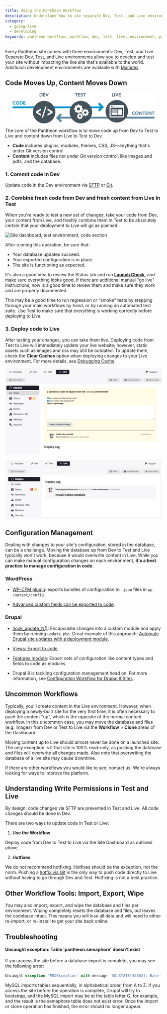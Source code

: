 ```yaml
---
title: Using the Pantheon Workflow
description: Understand how to use separate Dev, Test, and Live environments while learning more about the Pantheon Website Management Platform Workflow.
category:
  - going-live
  - developing
keywords: pantheon workflow, workflow, dev, test, live, environment, pantheon environments, multidev, how to deploy, deploy, what is a commit, commit, write permission, write to live, why cant i write to live, write access, commits, separate environment, environment, environments
---
```


Every Pantheon site comes with three environments: Dev, Test, and Live. Separate Dev, Test, and Live environments allow you to develop and test your site without impacting the live site that's available to the world. Additional development environments are available with [Multidev](/docs/articles/sites/multidev/).


## Code Moves Up, Content Moves Down
<img src="/source/docs/assets/images/workflow.png" alt="Dev Test and Live icon" style="border:0;margin-left:auto;margin-right:auto;display:block;">

The core of the Pantheon workflow is to move code up from Dev to Test to Live and content down from Live to Test to Dev.

- **Code** includes plugins, modules, themes, CSS, JS—anything that's under Git version control.
- **Content** includes files not under Git version control, like images and pdfs, and the database.

### 1. Commit code in Dev

Update code in the Dev environment via [SFTP](/docs/articles/sites/code/developing-directly-with-sftp-mode/) or [Git](/docs/articles/local/starting-with-git/).

### 2. Combine fresh code from Dev and fresh content from Live in Test

When you're ready to test a new set of changes, take your code from Dev, your content from Live, and freshly combine them in Test to be absolutely certain that your deployment to Live will go as planned.

![Site dashboard, test environment, code section](/source/docs/assets/images/desk_images/376212.png)

After running this operation, be sure that:  
- Your database updates succeed.  
- Your exported configuration is in place.  
- The site is functioning as expected.

It's also a good idea to review the Status tab and run [**Launch Check**](/docs/articles/drupal/launch-check-drupal-performance-and-configuration-analysis/), and make sure everything looks good.  If there are additional manual "go live" instructions, now is a good time to review them and make sure they work and are properly documented.

This may be a good time to run regression or "smoke" tests by stepping through your main workflows by hand, or by running an automated test suite. Use Test to make sure that everything is working correctly before deploying to Live.


### 3. Deploy code to Live

After testing your changes, you can take them live. Deploying code from Test to Live will immediately update your live website; however, static assets such as images and css may still be outdated. To update them, check the **Clear Caches** option when deploying changes to your Live environment. For more details, see [Debugging Cache](/docs/articles/sites/varnish/debugging-cache/).

![Site dashboard, live environment, workflow section](/source/docs/assets/images/desk_images/376217.png)

![Site Dashboard, live environment](/source/docs/assets/images/desk_images/376218.png)

## Configuration Management

Dealing with changes to your site's configuration, stored in the database, can be a challenge. Moving the database up from Dev to Test and Live typically won't work, because it would overwrite content in Live. While you can make manual configuration changes on each environment, **it's a best practice to manage configuration in code**.

### WordPress

* [WP-CFM plugin](https://github.com/forumone/wp-cfm): exports bundles of configuration to `.json` files in `wp-content/config`.

* [Advanced custom fields can be exported to code](http://stevegrunwell.com/blog/exploring-the-wordpress-advanced-custom-fields-export-feature/).


### Drupal

* [hook\_update\_N()](http://api.drupal.org/api/drupal/modules%21system%21system.api.php/function/hook_update_N/7): Encapsulate changes into a custom module and apply them by running `update.php`. Great example of this approach: [Automate Drupal site updates with a deployment module](http://befused.com/drupal/site-deployment-module).

* [Views: Export to code](http://www.chapterthree.com/blog/matt_cheney/howto_best_practices_embedding_views_code)

* [Features module](http://drupal.org/project/features): Export sets of configuration like content types and fields to code as modules. 

* Drupal 8 is tackling configuration management head on. For more information, see [Configuration Workflow for Drupal 8 Sites](https://pantheon.io/blog/configuration-workflow-drupal-8-sites).

## Uncommon Workflows

Typically, you'll create content in the Live environment. However, when deploying a newly-built site for the very first time, it is often necessary to push the content "up", which is the opposite of the normal content workflow. In this uncommon case, you may move the database and files (e.g. images) from Dev or Test to Live via the  **Workflow** > **Clone** areas of the Dashboard.

Moving content up to Live should almost never be done on a launched site. The only exception is if that site is 100% read-only, as pushing the database and files will overwrite all changes made. Also note that overwriting the database of a live site may cause downtime.

If there are other workflows you would like to see, contact us. We're always looking for ways to improve the platform.


## Understanding Write Permissions in Test and Live

By design, code changes via SFTP are prevented in Test and Live. All code changes should be done in Dev.

There are two ways to update code in Test or Live:

1. **Use the Workflow**  

  Deploy code from Dev to Test to Live via the Site Dashboard as outlined above.

2. **Hotfixes**  

  We do not recommend hotfixing. Hotfixes should be the exception, not the norm.  Pushing a [hotfix via Git](/docs/articles/sites/code/hot-fixes) is the only way to push code directly to Live without having to go through Dev and Test. Hotfixing is not a best practice.

## Other Workflow Tools: Import, Export, Wipe

You may also import, export, and wipe the database and files per environment. Wiping completely resets the database and files, but leaves the codebase intact. This means you will lose all data and will need to either re-import, or re-install to get your site back online.

## Troubleshooting

#### Uncaught exception: Table 'pantheon.semaphore' doesn't exist

If you access the site before a database import is complete, you may see the following error:

```sql
Uncaught exception 'PDOException' with message 'SQLSTATE[42S02]: Base table or view not found: 1146 Table 'pantheon.semaphore' doesn't exist'
```

MySQL imports tables sequentially, in alphabetical order, from A to Z. If you access the site before the operation is complete, Drupal will try to bootstrap, and the MySQL import may be at the table letter G, for example, and the result is the semaphore table does not exist error. Once the import or clone operation has finished, the error should no longer appear.
